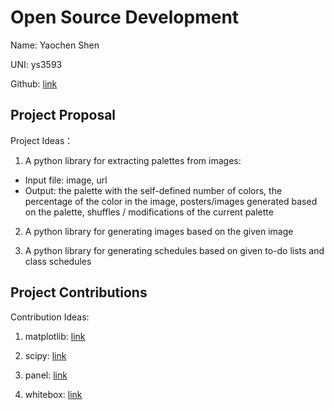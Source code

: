 # Open Source Development

Name: Yaochen Shen

UNI: ys3593

Github: [link](https://github.com/YaochenS)


## Project Proposal
Project Ideas：  
1. A python library for extracting palettes from images: 
- Input file: image, url
- Output: the palette with the self-defined number of colors, 
the percentage of the color in the image, posters/images generated based on the palette, 
shuffles / modifications of the current palette
 
2. A python library for generating images  based on the given image

3. A python library for generating schedules based on given to-do lists and class schedules

## Project Contributions
Contribution Ideas:  
1. matplotlib: [link](https://github.com/matplotlib/matplotlib)  

2. scipy: [link](https://github.com/scipy/scipy)  

3. panel: [link](https://github.com/holoviz/panel)  

4. whitebox: [link](https://github.com/squaredev-io/whitebox)  
